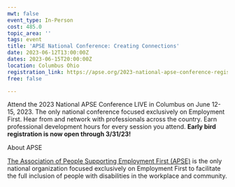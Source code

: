 ```yaml
---
mwt: false
event_type: In-Person
cost: 485.0
topic_area: ''
tags: event
title: 'APSE National Conference: Creating Connections'
date: 2023-06-12T13:00:00Z
dates: 2023-06-15T20:00:00Z
location: Columbus Ohio
registration_link: https://apse.org/2023-national-apse-conference-registration/
free: false

---
```

Attend the 2023 National APSE Conference LIVE in Columbus on June 12-15, 2023.  The only national conference focused exclusively on Employment First.  Hear from and network with professionals across the country.  Earn professional development hours for every session you attend. **Early bird registration is now open through 3/31/23!**  

About APSE

[The Association of People Supporting Employment First (APSE)](https://apse.org/about-2/) is the only national organization focused exclusively on Employment First to facilitate the full inclusion of people with disabilities in the workplace and community.